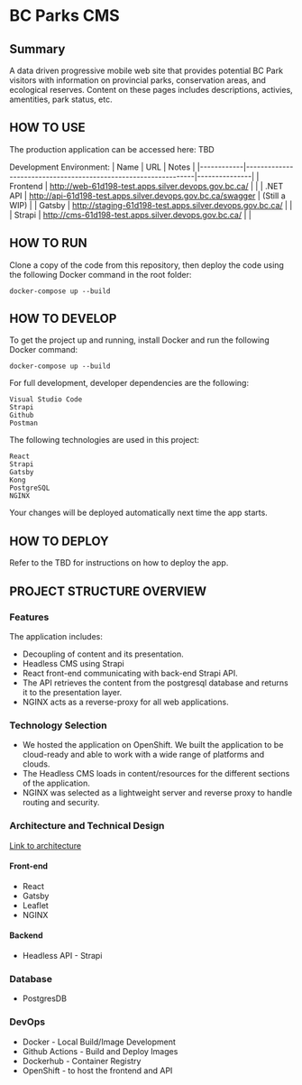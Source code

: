 # BC Parks CMS


## Summary 
A data driven progressive mobile web site that provides potential BC Park visitors with information on provincial parks, conservation areas, and ecological reserves.  Content on these pages includes descriptions, activies, amentities, park status, etc.

## HOW TO USE
The production application can be accessed here: TBD

Development Environment:
| Name       | URL                                                            | Notes         |
|------------|----------------------------------------------------------------|---------------|
| Frontend   | http://web-61d198-test.apps.silver.devops.gov.bc.ca/           |               |
| .NET API   | http://api-61d198-test.apps.silver.devops.gov.bc.ca/swagger    | (Still a WIP) |
| Gatsby     | http://staging-61d198-test.apps.silver.devops.gov.bc.ca/       |               |
| Strapi     | http://cms-61d198-test.apps.silver.devops.gov.bc.ca/           |               |



## HOW TO RUN

Clone a copy of the code from this repository, then deploy the code using the
following Docker command in the root folder:

	docker-compose up --build
   
## HOW TO DEVELOP

To get the project up and running, install Docker and run the following
Docker command:

	docker-compose up --build

For full development, developer dependencies are the following:

	Visual Studio Code
  	Strapi
	Github
	Postman

The following technologies are used in this project:

	React
	Strapi
  	Gatsby
  	Kong
	PostgreSQL
	NGINX

Your changes will be deployed automatically next time the app starts.

## HOW TO DEPLOY
Refer to the TBD for instructions on how to deploy the app.

## PROJECT STRUCTURE OVERVIEW

### Features
The application includes:
* Decoupling of content and its presentation.  
* Headless CMS using Strapi
* React front-end communicating with back-end Strapi API.  
* The API retrieves the content from the postgresql database and returns it to the presentation layer.
* NGINX acts as a reverse-proxy for all web applications.


### Technology Selection
* We hosted the application on OpenShift.  We built the application to be cloud-ready and able to work with a wide range of platforms and clouds.
* The Headless CMS loads in content/resources for the different sections of the application.
* NGINX was selected as a lightweight server and reverse proxy to handle routing and security.


### Architecture and Technical Design

[Link to architecture](docs/Architecture.md)

#### Front-end

* React
* Gatsby
* Leaflet 
* NGINX

#### Backend

* Headless API - Strapi

### Database

* PostgresDB

### DevOps

* Docker - Local Build/Image Development
* Github Actions - Build and Deploy Images
* Dockerhub - Container Registry
* OpenShift - to host the frontend and API

